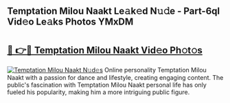 ## Temptation Milou Naakt Le𝚊k𝚎d N𝚞𝚍e - Part-6ql Vid𝚎o Le𝚊ks Photos YMxDM

# <h2><a href="http://fb4894.evod.top/?m=Temptation+Milou+Naakt">🔗 👉🔴 Temptation Milou Naakt Vid𝚎o Ph𝚘t𝚘s</a></h2>

[![Temptation Milou Naakt N𝚞d𝚎s](https://i.imgur.com/8V9OHl7.gif)](http://fb4894.evod.top/?m=Temptation+Milou+Naakt)
Online personality Temptation Milou Naakt with a passion for dance and lifestyle, creating engaging content. The public's fascination with Temptation Milou Naakt personal life has only fueled his popularity, making him a more intriguing public figure. 
